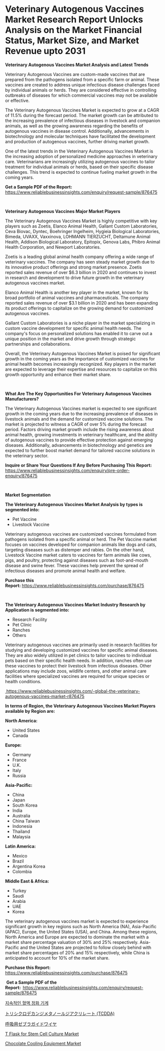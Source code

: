<p><h1>Veterinary Autogenous Vaccines Market Research Report Unlocks Analysis on the Market Financial Status, Market Size, and Market Revenue upto 2031</h1></p><p><strong>Veterinary Autogenous Vaccines Market Analysis and Latest Trends</strong></p>
<p><p>Veterinary Autogenous Vaccines are custom-made vaccines that are prepared from the pathogens isolated from a specific farm or animal. These vaccines are created to address unique infectious disease challenges faced by individual animals or herds. They are considered effective in controlling outbreaks of diseases for which commercial vaccines may not be available or effective.</p><p>The Veterinary Autogenous Vaccines Market is expected to grow at a CAGR of 11.5% during the forecast period. The market growth can be attributed to the increasing prevalence of infectious diseases in livestock and companion animals, as well as the growing awareness regarding the benefits of autogenous vaccines in disease control. Additionally, advancements in biotechnology and molecular techniques have facilitated the development and production of autogenous vaccines, further driving market growth.</p><p>One of the latest trends in the Veterinary Autogenous Vaccines Market is the increasing adoption of personalized medicine approaches in veterinary care. Veterinarians are increasingly utilizing autogenous vaccines to tailor treatment for individual animals or herds, based on their specific disease challenges. This trend is expected to continue fueling market growth in the coming years.</p></p>
<p><strong>Get a Sample PDF of the Report:&nbsp;</strong> <a href="https://www.reliablebusinessinsights.com/enquiry/request-sample/876475">https://www.reliablebusinessinsights.com/enquiry/request-sample/876475</a></p>
<p>&nbsp;</p>
<p><strong>Veterinary Autogenous Vaccines Major Market Players</strong></p>
<p><p>The Veterinary Autogenous Vaccines Market is highly competitive with key players such as Zoetis, Elanco Animal Health, Gallant Custom Laboratories, Ceva Biovac, Dyntec, Boehringer Ingelheim, Hygieia Biological Laboratories, Bimeda, UVAXX, Vaxxinova, LOHMANN TIERZUCHT, Deltamune Animal Health, Addison Biological Laboratory, Epitopix, Genova Labs, Phibro Animal Health Corporation, and Newport Laboratories.</p><p>Zoetis is a leading global animal health company offering a wide range of veterinary vaccines. The company has seen steady market growth due to its innovative product offerings and strong market presence. Zoetis reported sales revenue of over $6.3 billion in 2020 and continues to invest in research and development to drive future growth in the veterinary autogenous vaccines market.</p><p>Elanco Animal Health is another key player in the market, known for its broad portfolio of animal vaccines and pharmaceuticals. The company reported sales revenue of over $3.1 billion in 2020 and has been expanding its product offerings to capitalize on the growing demand for customized autogenous vaccines.</p><p>Gallant Custom Laboratories is a niche player in the market specializing in custom vaccine development for specific animal health needs. The company's focus on personalized solutions has enabled it to carve out a unique position in the market and drive growth through strategic partnerships and collaborations.</p><p>Overall, the Veterinary Autogenous Vaccines Market is poised for significant growth in the coming years as the importance of customized vaccines for animal health becomes increasingly recognized. Key players in the market are expected to leverage their expertise and resources to capitalize on this growth opportunity and enhance their market share.</p></p>
<p>&nbsp;</p>
<p><strong>What Are The Key Opportunities For Veterinary Autogenous Vaccines Manufacturers?</strong></p>
<p><p>The Veterinary Autogenous Vaccines market is expected to see significant growth in the coming years due to the increasing prevalence of diseases in livestock animals and the demand for customized vaccine solutions. The market is projected to witness a CAGR of over 5% during the forecast period. Factors driving market growth include the rising awareness about animal health, growing investments in veterinary healthcare, and the ability of autogenous vaccines to provide effective protection against emerging diseases. Additionally, advancements in biotechnology and genetics are expected to further boost market demand for tailored vaccine solutions in the veterinary sector.</p></p>
<p><strong>Inquire or Share Your Questions If Any Before Purchasing This Report:</strong> <a href="https://www.reliablebusinessinsights.com/enquiry/pre-order-enquiry/876475">https://www.reliablebusinessinsights.com/enquiry/pre-order-enquiry/876475</a></p>
<p>&nbsp;</p>
<p><strong>Market Segmentation</strong></p>
<p><strong>The Veterinary Autogenous Vaccines Market Analysis by types is segmented into:</strong></p>
<p><ul><li>Pet Vaccine</li><li>Livestock Vaccine</li></ul></p>
<p><p>Veterinary autogenous vaccines are customized vaccines formulated from pathogens isolated from a specific animal or herd. The Pet Vaccine market focuses on vaccines developed for companion animals like dogs and cats, targeting diseases such as distemper and rabies. On the other hand, Livestock Vaccine market caters to vaccines for farm animals like cows, pigs, and poultry, protecting against diseases such as foot-and-mouth disease and swine fever. These vaccines help prevent the spread of infectious diseases and promote animal health and welfare.</p></p>
<p><strong>Purchase this Report:&nbsp;</strong><a href="https://www.reliablebusinessinsights.com/purchase/876475">https://www.reliablebusinessinsights.com/purchase/876475</a></p>
<p>&nbsp;</p>
<p><strong>The Veterinary Autogenous Vaccines Market Industry Research by Application is segmented into:</strong></p>
<p><ul><li>Research Facility</li><li>Pet Clinic</li><li>Ranches</li><li>Others</li></ul></p>
<p><p>Veterinary autogenous vaccines are primarily used in research facilities for studying and developing customized vaccines for specific animal diseases. They are also widely utilized in pet clinics to tailor vaccines to individual pets based on their specific health needs. In addition, ranches often use these vaccines to protect their livestock from infectious diseases. Other applications may include zoos, wildlife centers, and other animal care facilities where specialized vaccines are required for unique species or health conditions.</p></p>
<p><a href="https://www.reliablebusinessinsights.com/-global-the-veterinary-autogenous-vaccines-market-r876475">&nbsp;https://www.reliablebusinessinsights.com/-global-the-veterinary-autogenous-vaccines-market-r876475</a></p>
<p><strong>In terms of Region, the Veterinary Autogenous Vaccines Market Players available by Region are:</strong></p>
<p>
    <p> <strong> North America: </strong>
        <ul>
            <li>United States</li>
            <li>Canada</li>
        </ul>
        </p> 
    <p> <strong> Europe: </strong>
        <ul>
            <li>Germany</li>
            <li>France</li>
            <li>U.K.</li>
            <li>Italy</li>
            <li>Russia</li>
        </ul>
        </p> 
    <p> <strong> Asia-Pacific: </strong>
        <ul>
            <li>China</li>
            <li>Japan</li>
            <li>South Korea</li>
            <li>India</li>
            <li>Australia</li>
            <li>China Taiwan</li>
            <li>Indonesia</li>
            <li>Thailand</li>
            <li>Malaysia</li>
        </ul>
        </p> 
    <p> <strong> Latin America: </strong>
        <ul>
            <li>Mexico</li>
            <li>Brazil</li>
            <li>Argentina Korea</li>
            <li>Colombia</li>
        </ul>
        </p> 
    <p> <strong> Middle East & Africa: </strong>
        <ul>
            <li>Turkey</li>
            <li>Saudi</li>
            <li>Arabia</li>
            <li>UAE</li>
            <li>Korea</li>
        </ul>
    </p>
    </p>
<p><p>The veterinary autogenous vaccines market is expected to experience significant growth in key regions such as North America (NA), Asia-Pacific (APAC), Europe, the United States (USA), and China. Among these regions, North America and Europe are expected to dominate the market with a market share percentage valuation of 30% and 25% respectively. Asia-Pacific and the United States are projected to follow closely behind with market share percentages of 20% and 15% respectively, while China is anticipated to account for 10% of the market share.</p></p>
<p><strong>Purchase this Report: </strong><a href="https://www.reliablebusinessinsights.com/purchase/876475">https://www.reliablebusinessinsights.com/purchase/876475</a></p>
<p>&nbsp;<strong>Get a Sample PDF of the Report:&nbsp;&nbsp;</strong><a href="https://www.reliablebusinessinsights.com/enquiry/request-sample/876475">https://www.reliablebusinessinsights.com/enquiry/request-sample/876475</a></p>
<p><strong></strong></p>
<p><p><a href="https://github.com/Skyleitney456456/Market-Research-Report-List-2/blob/main/1147690126467.md">지속적인 혈액 정화 기계</a></p><p><a href="https://github.com/EmoryYundt1935/Market-Research-Report-List-2/blob/main/4205036119105.md">トリシクロデカンジメタノールジアクリレート (TCDDA)</a></p><p><a href="https://github.com/mm14022023/Market-Research-Report-List-1/blob/main/4197400119106.md">呼吸用ゼブラガイドワイヤ</a></p><p><a href="https://github.com/Krish2023na/Market-Research-Report-List-4/blob/main/t-flask-for-stem-cell-culture-market.md">T Flask for Stem Cell Culture Market</a></p><p><a href="https://github.com/bmorecock/Market-Research-Report-List-3/blob/main/chocolate-cooling-equipment-market.md">Chocolate Cooling Equipment Market</a></p></p>